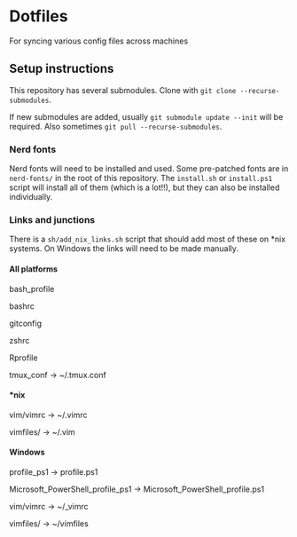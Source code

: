 # Dotfiles

For syncing various config files across machines


## Setup instructions

This repository has several submodules. Clone with `git clone
--recurse-submodules`.

If new submodules are added, usually `git submodule update --init` will be
required. Also sometimes `git pull --recurse-submodules`.


### Nerd fonts

Nerd fonts will need to be installed and used. Some pre-patched fonts are in
`nerd-fonts/` in the root of this repository. The `install.sh` or `install.ps1`
script will install all of them (which is a lot!!), but they can also be
installed individually.

### Links and junctions

There is a `sh/add_nix_links.sh` script that should add most of these on \*nix
systems. On Windows the links will need to be made manually.

#### All platforms

bash\_profile

bashrc

gitconfig

zshrc

Rprofile

tmux_conf -> ~/.tmux.conf

#### *nix

vim/vimrc -> ~/.vimrc

vimfiles/ -> ~/.vim

#### Windows

profile\_ps1 -> profile.ps1

Microsoft\_PowerShell\_profile\_ps1 -> Microsoft\_PowerShell\_profile.ps1

vim/vimrc -> ~/_vimrc

vimfiles/ -> ~/vimfiles
